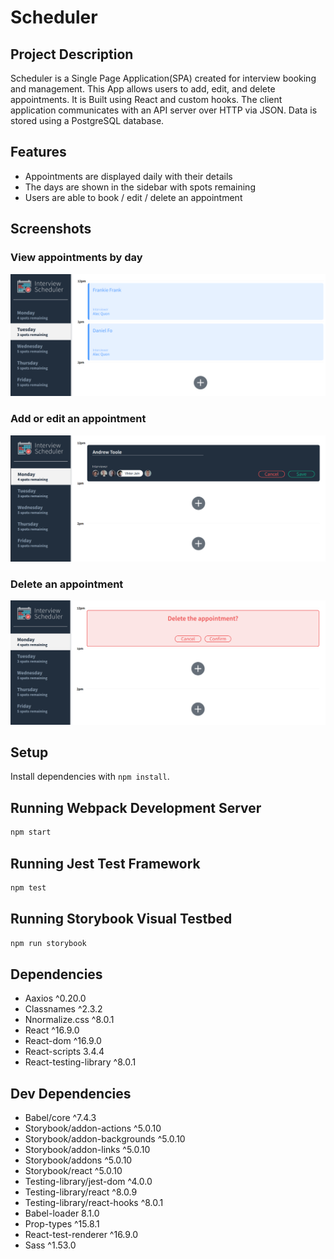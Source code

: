 # Scheduler

## Project Description

Scheduler is a Single Page Application(SPA) created for interview booking and management. This App allows users to add, edit, and delete appointments. It is Built using React and custom hooks. The client application communicates with an API server over HTTP via JSON. Data is stored using a PostgreSQL database. 

## Features

- Appointments are displayed daily with their details
- The days are shown in the sidebar with spots remaining
- Users are able to book / edit / delete an appointment

## Screenshots

### View appointments by day
!["View appointments"](/docs/view.PNG)

### Add or edit an appointment
!["Add or Edit appointment"](/docs/add-edit.PNG)

### Delete an appointment
!["Delete appointment](/docs/delete.PNG)

## Setup

Install dependencies with `npm install`.

## Running Webpack Development Server

```sh
npm start
```

## Running Jest Test Framework

```sh
npm test
```

## Running Storybook Visual Testbed

```sh
npm run storybook
```

## Dependencies
- Aaxios ^0.20.0
- Classnames ^2.3.2
- Nnormalize.css ^8.0.1
- React ^16.9.0
- React-dom ^16.9.0
- React-scripts 3.4.4
- React-testing-library ^8.0.1

## Dev Dependencies
- Babel/core ^7.4.3
- Storybook/addon-actions ^5.0.10
- Storybook/addon-backgrounds ^5.0.10
- Storybook/addon-links ^5.0.10
- Storybook/addons ^5.0.10
- Storybook/react ^5.0.10
- Testing-library/jest-dom ^4.0.0
- Testing-library/react ^8.0.9
- Testing-library/react-hooks ^8.0.1
- Babel-loader 8.1.0
- Prop-types ^15.8.1
- React-test-renderer ^16.9.0
- Sass ^1.53.0